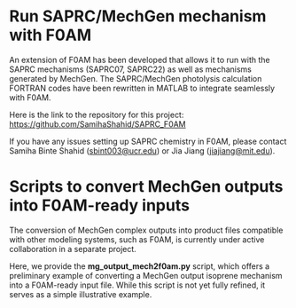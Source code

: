 # Run SAPRC/MechGen mechanism with F0AM

An extension of F0AM has been developed that allows it to run with the SAPRC mechanisms (SAPRC07, SAPRC22) as well as mechanisms generated by MechGen. The SAPRC/MechGen photolysis calculation FORTRAN codes have been rewritten in MATLAB to integrate seamlessly with F0AM.

Here is the link to the repository for this project: https://github.com/SamihaShahid/SAPRC_F0AM

If you have any issues setting up SAPRC chemistry in F0AM, please contact Samiha Binte Shahid (sbint003@ucr.edu) or Jia Jiang (jiajiang@mit.edu).


# Scripts to convert MechGen outputs into F0AM-ready inputs
The conversion of MechGen complex outputs into product files compatible with other modeling systems, such as F0AM, is currently under active collaboration in a separate project.

Here, we provide the **mg_output_mech2f0am.py** script, which offers a preliminary example of converting a MechGen output isoprene mechanism into a F0AM-ready input file. While this script is not yet fully refined, it serves as a simple illustrative example.
